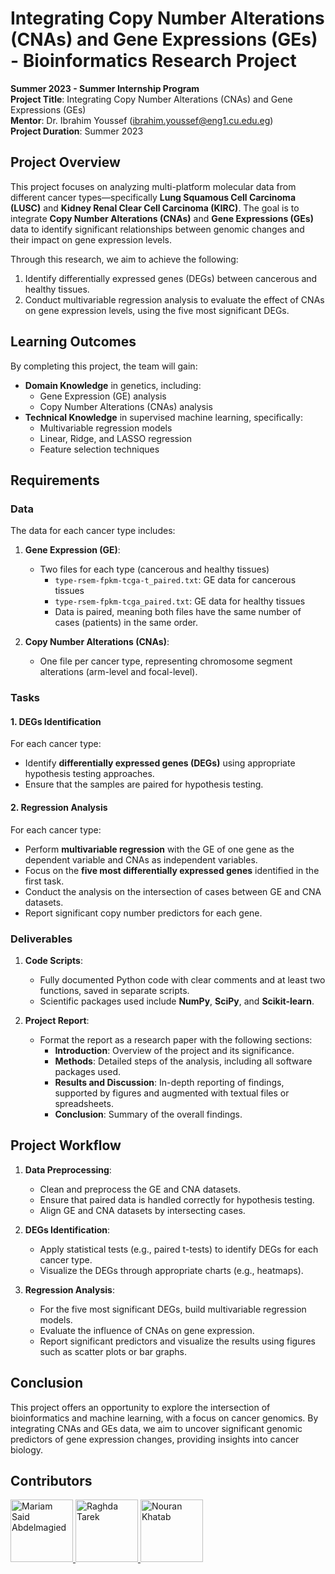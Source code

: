 # Integrating Copy Number Alterations (CNAs) and Gene Expressions (GEs) - Bioinformatics Research Project

**Summer 2023 - Summer Internship Program**  
**Project Title**: Integrating Copy Number Alterations (CNAs) and Gene Expressions (GEs)  
**Mentor**: Dr. Ibrahim Youssef (ibrahim.youssef@eng1.cu.edu.eg)  
**Project Duration**: Summer 2023

## Project Overview

This project focuses on analyzing multi-platform molecular data from different cancer types—specifically **Lung Squamous Cell Carcinoma (LUSC)** and **Kidney Renal Clear Cell Carcinoma (KIRC)**. The goal is to integrate **Copy Number Alterations (CNAs)** and **Gene Expressions (GEs)** data to identify significant relationships between genomic changes and their impact on gene expression levels.

Through this research, we aim to achieve the following:

1. Identify differentially expressed genes (DEGs) between cancerous and healthy tissues.
2. Conduct multivariable regression analysis to evaluate the effect of CNAs on gene expression levels, using the five most significant DEGs.

## Learning Outcomes

By completing this project, the team will gain:

- **Domain Knowledge** in genetics, including:
  - Gene Expression (GE) analysis
  - Copy Number Alterations (CNAs) analysis
- **Technical Knowledge** in supervised machine learning, specifically:
  - Multivariable regression models
  - Linear, Ridge, and LASSO regression
  - Feature selection techniques

## Requirements

### Data
The data for each cancer type includes:
1. **Gene Expression (GE)**:  
   - Two files for each type (cancerous and healthy tissues)  
     - `type-rsem-fpkm-tcga-t_paired.txt`: GE data for cancerous tissues  
     - `type-rsem-fpkm-tcga_paired.txt`: GE data for healthy tissues  
     - Data is paired, meaning both files have the same number of cases (patients) in the same order.
     
2. **Copy Number Alterations (CNAs)**:  
   - One file per cancer type, representing chromosome segment alterations (arm-level and focal-level).

### Tasks

#### 1. DEGs Identification
For each cancer type:
- Identify **differentially expressed genes (DEGs)** using appropriate hypothesis testing approaches.
- Ensure that the samples are paired for hypothesis testing.

#### 2. Regression Analysis
For each cancer type:
- Perform **multivariable regression** with the GE of one gene as the dependent variable and CNAs as independent variables.
- Focus on the **five most differentially expressed genes** identified in the first task.
- Conduct the analysis on the intersection of cases between GE and CNA datasets.
- Report significant copy number predictors for each gene.

### Deliverables

1. **Code Scripts**:
   - Fully documented Python code with clear comments and at least two functions, saved in separate scripts.
   - Scientific packages used include **NumPy**, **SciPy**, and **Scikit-learn**.

2. **Project Report**:
   - Format the report as a research paper with the following sections:
     - **Introduction**: Overview of the project and its significance.
     - **Methods**: Detailed steps of the analysis, including all software packages used.
     - **Results and Discussion**: In-depth reporting of findings, supported by figures and augmented with textual files or spreadsheets.
     - **Conclusion**: Summary of the overall findings.

## Project Workflow

1. **Data Preprocessing**:
   - Clean and preprocess the GE and CNA datasets.
   - Ensure that paired data is handled correctly for hypothesis testing.
   - Align GE and CNA datasets by intersecting cases.

2. **DEGs Identification**:
   - Apply statistical tests (e.g., paired t-tests) to identify DEGs for each cancer type.
   - Visualize the DEGs through appropriate charts (e.g., heatmaps).

3. **Regression Analysis**:
   - For the five most significant DEGs, build multivariable regression models.
   - Evaluate the influence of CNAs on gene expression.
   - Report significant predictors and visualize the results using figures such as scatter plots or bar graphs.

## Conclusion

This project offers an opportunity to explore the intersection of bioinformatics and machine learning, with a focus on cancer genomics. By integrating CNAs and GEs data, we aim to uncover significant genomic predictors of gene expression changes, providing insights into cancer biology.

## Contributors
<div align="left">
  <a href="https://github.com/Maskuerade">
    <img src="https://avatars.githubusercontent.com/u/106713214?v=4" width="100px" alt="Mariam Said Abdelmagied">
  </a>
  <a href="https://github.com/raghdaneiazyy6">
    <img src="https://avatars.githubusercontent.com/u/96526181?v=4" width="100px" alt="Raghda Tarek">
  </a>
  <a href="https://github.com/nouran-19">
    <img src="https://avatars.githubusercontent.com/u/99448829?v=4" width="100px" alt="Nouran Khatab">
  </a>
</div>

